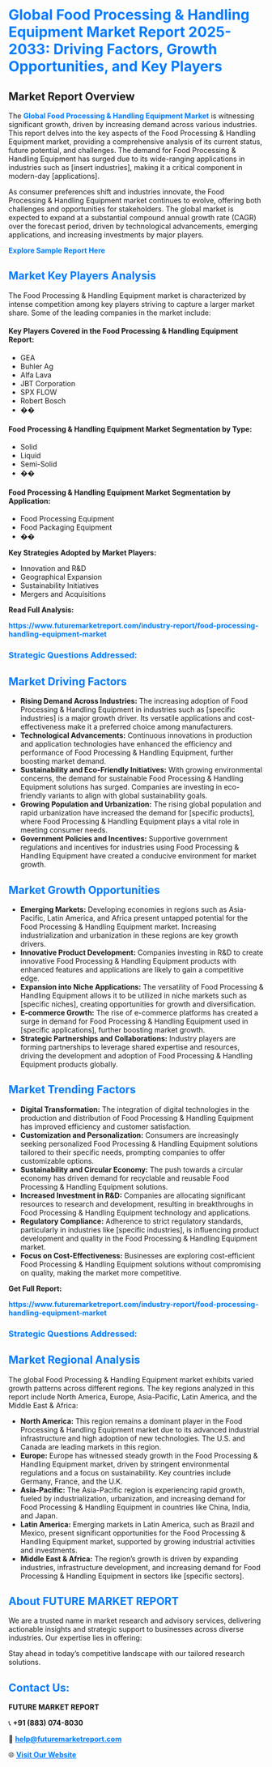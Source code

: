 <h1 style="color: #007BFF;">Global Food Processing & Handling Equipment Market Report 2025-2033: Driving Factors, Growth Opportunities, and Key Players</h1>

<section id="overview">
<h2>Market Report Overview</h2>
<p>The <a href="https://www.futuremarketreport.com/industry-report/food-processing-handling-equipment-market" style="color: #007BFF; text-decoration: none;"><strong>Global Food Processing & Handling Equipment Market</strong></a> is witnessing significant growth, driven by increasing demand across various industries. This report delves into the key aspects of the Food Processing & Handling Equipment market, providing a comprehensive analysis of its current status, future potential, and challenges. The demand for Food Processing & Handling Equipment has surged due to its wide-ranging applications in industries such as [insert industries], making it a critical component in modern-day [applications].</p>
<p>As consumer preferences shift and industries innovate, the Food Processing & Handling Equipment market continues to evolve, offering both challenges and opportunities for stakeholders. The global market is expected to expand at a substantial compound annual growth rate (CAGR) over the forecast period, driven by technological advancements, emerging applications, and increasing investments by major players.</p>
</section>

<section id="overview">
<p><a href="https://www.futuremarketreport.com/request-sample/reportId=118363" style="color: #007BFF; text-decoration: none;"><strong>Explore Sample Report Here</strong></a></p>
</section>

<section id="key-players">
<h2 style="color: #007BFF;">Market Key Players Analysis</h2>
<p>The Food Processing & Handling Equipment market is characterized by intense competition among key players striving to capture a larger market share. Some of the leading companies in the market include:</p>
<h4>Key Players Covered in the Food Processing & Handling Equipment Report:</h4>
<ul><li>GEA</li><li>Buhler Ag</li><li>Alfa Lava</li><li>JBT Corporation</li><li>SPX FLOW</li><li>Robert Bosch</li><li>��</li></ul>
<h4>Food Processing & Handling Equipment Market Segmentation by Type:</h4>
<ul><li>Solid</li><li>Liquid</li><li>Semi-Solid</li><li>��</li></ul>

<h4>Food Processing & Handling Equipment Market Segmentation by Application:</h4>
<ul><li>Food Processing Equipment</li><li>Food Packaging Equipment</li><li>��</li></ul>
<p><strong>Key Strategies Adopted by Market Players:</strong></p>
<ul>
<li>Innovation and R&D</li>
<li>Geographical Expansion</li>
<li>Sustainability Initiatives</li>
<li>Mergers and Acquisitions</li>
</ul>
</section>

<section>
<p><strong>Read Full Analysis: </strong></p><a href="https://www.futuremarketreport.com/industry-report/food-processing-handling-equipment-market" style="color: #007BFF; text-decoration: none;"><strong>https://www.futuremarketreport.com/industry-report/food-processing-handling-equipment-market</strong></a>
<h3 style="color: #007BFF;">Strategic Questions Addressed:</h3>
</section>

<section id="driving-factors">
<h2 style="color: #007BFF;">Market Driving Factors</h2>
<ul>
<li><strong>Rising Demand Across Industries:</strong> The increasing adoption of Food Processing & Handling Equipment in industries such as [specific industries] is a major growth driver. Its versatile applications and cost-effectiveness make it a preferred choice among manufacturers.</li>
<li><strong>Technological Advancements:</strong> Continuous innovations in production and application technologies have enhanced the efficiency and performance of Food Processing & Handling Equipment, further boosting market demand.</li>
<li><strong>Sustainability and Eco-Friendly Initiatives:</strong> With growing environmental concerns, the demand for sustainable Food Processing & Handling Equipment solutions has surged. Companies are investing in eco-friendly variants to align with global sustainability goals.</li>
<li><strong>Growing Population and Urbanization:</strong> The rising global population and rapid urbanization have increased the demand for [specific products], where Food Processing & Handling Equipment plays a vital role in meeting consumer needs.</li>
<li><strong>Government Policies and Incentives:</strong> Supportive government regulations and incentives for industries using Food Processing & Handling Equipment have created a conducive environment for market growth.</li>
</ul>
</section>

<section id="growth-opportunities">
<h2 style="color: #007BFF;">Market Growth Opportunities</h2>
<ul>
<li><strong>Emerging Markets:</strong> Developing economies in regions such as Asia-Pacific, Latin America, and Africa present untapped potential for the Food Processing & Handling Equipment market. Increasing industrialization and urbanization in these regions are key growth drivers.</li>
<li><strong>Innovative Product Development:</strong> Companies investing in R&D to create innovative Food Processing & Handling Equipment products with enhanced features and applications are likely to gain a competitive edge.</li>
<li><strong>Expansion into Niche Applications:</strong> The versatility of Food Processing & Handling Equipment allows it to be utilized in niche markets such as [specific niches], creating opportunities for growth and diversification.</li>
<li><strong>E-commerce Growth:</strong> The rise of e-commerce platforms has created a surge in demand for Food Processing & Handling Equipment used in [specific applications], further boosting market growth.</li>
<li><strong>Strategic Partnerships and Collaborations:</strong> Industry players are forming partnerships to leverage shared expertise and resources, driving the development and adoption of Food Processing & Handling Equipment products globally.</li>
</ul>
</section>

<section id="trending-factors">
<h2 style="color: #007BFF;">Market Trending Factors</h2>
<ul>
<li><strong>Digital Transformation:</strong> The integration of digital technologies in the production and distribution of Food Processing & Handling Equipment has improved efficiency and customer satisfaction.</li>
<li><strong>Customization and Personalization:</strong> Consumers are increasingly seeking personalized Food Processing & Handling Equipment solutions tailored to their specific needs, prompting companies to offer customizable options.</li>
<li><strong>Sustainability and Circular Economy:</strong> The push towards a circular economy has driven demand for recyclable and reusable Food Processing & Handling Equipment solutions.</li>
<li><strong>Increased Investment in R&D:</strong> Companies are allocating significant resources to research and development, resulting in breakthroughs in Food Processing & Handling Equipment technology and applications.</li>
<li><strong>Regulatory Compliance:</strong> Adherence to strict regulatory standards, particularly in industries like [specific industries], is influencing product development and quality in the Food Processing & Handling Equipment market.</li>
<li><strong>Focus on Cost-Effectiveness:</strong> Businesses are exploring cost-efficient Food Processing & Handling Equipment solutions without compromising on quality, making the market more competitive.</li>
</ul>
</section>

<section>
<p><strong>Get Full Report: </strong></p><a href="https://www.futuremarketreport.com/industry-report/food-processing-handling-equipment-market" style="color: #007BFF; text-decoration: none;"><strong>https://www.futuremarketreport.com/industry-report/food-processing-handling-equipment-market</strong></a>
<h3 style="color: #007BFF;">Strategic Questions Addressed:</h3>
</section>


<section id="regional-analysis">
<h2 style="color: #007BFF;">Market Regional Analysis</h2>
<p>The global Food Processing & Handling Equipment market exhibits varied growth patterns across different regions. The key regions analyzed in this report include North America, Europe, Asia-Pacific, Latin America, and the Middle East & Africa:</p>
<ul>
<li><strong>North America:</strong> This region remains a dominant player in the Food Processing & Handling Equipment market due to its advanced industrial infrastructure and high adoption of new technologies. The U.S. and Canada are leading markets in this region.</li>
<li><strong>Europe:</strong> Europe has witnessed steady growth in the Food Processing & Handling Equipment market, driven by stringent environmental regulations and a focus on sustainability. Key countries include Germany, France, and the U.K.</li>
<li><strong>Asia-Pacific:</strong> The Asia-Pacific region is experiencing rapid growth, fueled by industrialization, urbanization, and increasing demand for Food Processing & Handling Equipment in countries like China, India, and Japan.</li>
<li><strong>Latin America:</strong> Emerging markets in Latin America, such as Brazil and Mexico, present significant opportunities for the Food Processing & Handling Equipment market, supported by growing industrial activities and investments.</li>
<li><strong>Middle East & Africa:</strong> The region’s growth is driven by expanding industries, infrastructure development, and increasing demand for Food Processing & Handling Equipment in sectors like [specific sectors].</li>
</ul>
</section>

<footer>
<h2 style="color: #007BFF;">About FUTURE MARKET REPORT</h2>
<p>We are a trusted name in market research and advisory services, delivering actionable insights and strategic support to businesses across diverse industries. Our expertise lies in offering:</p>

<p>Stay ahead in today’s competitive landscape with our tailored research solutions.</p>

<h2 style="color: #007BFF;">Contact Us:</h2>
<p><strong>FUTURE MARKET REPORT</strong></p>
<p>📞 <strong>+91 (883) 074-8030</strong></p>
<p>📧 <strong><a href="mailto:help@futuremarketreport.com" style="color: #007BFF;">help@futuremarketreport.com</a></strong></p>
<p>🌐 <strong><a href="https://www.futuremarketreport.com/" style="color: #007BFF;">Visit Our Website</a></strong></p>
</footer>